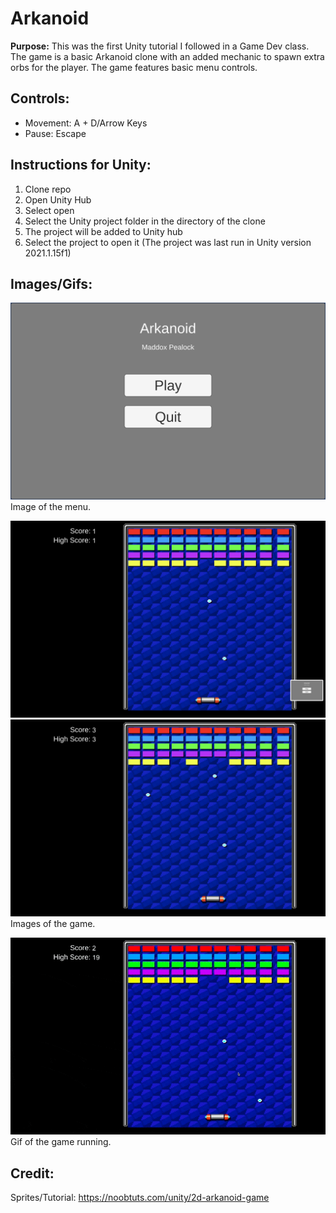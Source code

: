 # **Arkanoid**
**Purpose:**
This was the first Unity tutorial I followed in a Game Dev class. The game is a basic Arkanoid clone with an added mechanic to spawn extra orbs for the player. The game features basic menu controls. 

## **Controls:**
- Movement: A + D/Arrow Keys
- Pause: Escape

## **Instructions for Unity:**
1. Clone repo
2. Open Unity Hub
3. Select open
4. Select the Unity project folder in the directory of the clone
5. The project will be added to Unity hub
6. Select the project to open it (The project was last run in Unity version 2021.1.15f1)

## **Images/Gifs:**
<img src="https://github.com/VexeDev/Arkanoid/blob/main/Demonstration/ss3.png" width="512"><br/>
Image of the menu.<br/>

<img src="https://github.com/VexeDev/Arkanoid/blob/main/Demonstration/ss1.png" width="512"><br/>
<img src="https://github.com/VexeDev/Arkanoid/blob/main/Demonstration/ss2.png" width="512"><br/>
Images of the game.<br/>

<img src="https://github.com/VexeDev/Arkanoid/blob/main/Demonstration/demo.gif" width="512"><br/>
Gif of the game running. <br/>

## **Credit:**
Sprites/Tutorial: https://noobtuts.com/unity/2d-arkanoid-game
